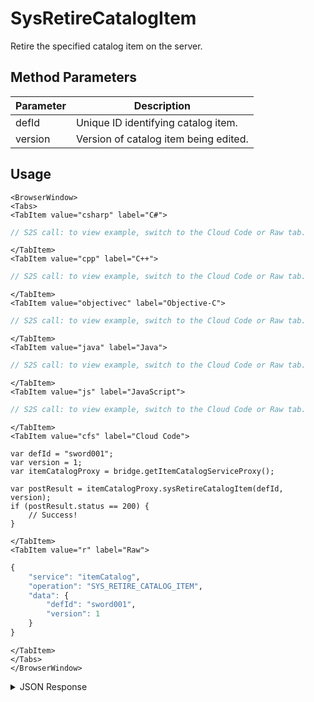 # SysRetireCatalogItem

Retire the specified catalog item on the server.

<PartialServop service_name="itemCatalog" operation_name="SYS_RETIRE_CATALOG_ITEM" />

## Method Parameters
Parameter | Description
--------- | -----------
defId | Unique ID identifying catalog item. 
version | Version of catalog item being edited. 

## Usage

```mdx-code-block
<BrowserWindow>
<Tabs>
<TabItem value="csharp" label="C#">
```

```csharp
// S2S call: to view example, switch to the Cloud Code or Raw tab.
```

```mdx-code-block
</TabItem>
<TabItem value="cpp" label="C++">
```

```cpp
// S2S call: to view example, switch to the Cloud Code or Raw tab.
```

```mdx-code-block
</TabItem>
<TabItem value="objectivec" label="Objective-C">
```

```objectivec
// S2S call: to view example, switch to the Cloud Code or Raw tab.
```

```mdx-code-block
</TabItem>
<TabItem value="java" label="Java">
```

```java
// S2S call: to view example, switch to the Cloud Code or Raw tab.
```

```mdx-code-block
</TabItem>
<TabItem value="js" label="JavaScript">
```

```javascript
// S2S call: to view example, switch to the Cloud Code or Raw tab.
```

```mdx-code-block
</TabItem>
<TabItem value="cfs" label="Cloud Code">
```

```cfscript
var defId = "sword001";
var version = 1;
var itemCatalogProxy = bridge.getItemCatalogServiceProxy();

var postResult = itemCatalogProxy.sysRetireCatalogItem(defId, version);
if (postResult.status == 200) {
    // Success!
}
```

```mdx-code-block
</TabItem>
<TabItem value="r" label="Raw">
```

```r
{
	"service": "itemCatalog",
	"operation": "SYS_RETIRE_CATALOG_ITEM",
	"data": {
		"defId": "sword001",
		"version": 1
	}
}
```

```mdx-code-block
</TabItem>
</Tabs>
</BrowserWindow>
```

<details>
<summary>JSON Response</summary>

```json
{
  "data": {
    "defId": "sword001",
    "name": "Cherry Sword",
    "desc": "A crimson sword whose blade was forged in Cherry Kool-aid!",
    "type": "ITEM",
    "category": "sword",
    "tags": [
      "weapon",
      "pointy",
      "crimson",
      "cherry"
    ],
    "buyPrice": {
      "coins": 250
    },
    "sellPrice": {
      "coins": 180
    },
    "image": "//cherrySword.jpg",
    "resourceGroup": "equipment.asset",
    "resourceTag": "sword001",
    "meta": {
      "speed": 80,
      "damage": 10,
      "accuracy": 85,
      "range": 7
    },
    "initData": {
      "condition": 100,
      "bonus": 0
    },
    "pState": "RETIRED",
    "publishedAt": 1567192243524,
    "createdAt": 1567192113061,
    "updatedAt": 1567192275046,
    "version": 5,
    "stackable": false,
    "consumable": false,
    "uses": null,
    "coolDownSecs": 0,
    "recoverySecs": 0,
    "activatable": false,
    "statusName": null,
    "activeSecs": null,
    "tradable": false,
    "blockchain": false,
    "blockchainDefId": null
  },
  "status": 200
}
```
</details>

